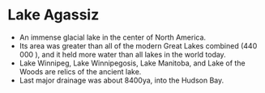 Lake Agassiz
============

* An immense glacial lake in the center of North America.
* Its area was greater than all of the modern Great Lakes combined (440 000 <math>km^2</math>), and it held more water than all lakes in the world today.
* Lake Winnipeg, Lake Winnipegosis, Lake Manitoba, and Lake of the Woods are relics of the ancient lake.
* Last major drainage was about 8400ya, into the Hudson Bay.


